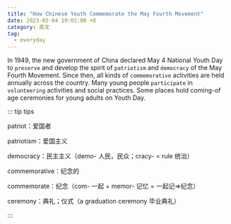 ```yaml
---
title: "How Chinese Youth Commemorate the May Fourth Movement"
date: 2023-05-04 19:01:00 +8
category: 英文
tag:
  - everyday
---
```


In 1949, the new government of China declared May 4 National Youth Day to `preserve` and develop the spirit of `patriotism` and `democracy` of the May Fourth Movement. Since then, all kinds of `commemorative` activities are held annually across the country. Many young people `participate` in `volunteering` activities and social practices. Some places hold coming-of age ceremonies for young adults on Youth Day.

::: tip tips

patriot：爱国者

patriotism：爱国主义

democracy：民主主义（demo- 人民，民众；cracy- = rule 统治）

commemorative：纪念的

commemorate：纪念（com- 一起 + memor- 记忆 = 一起记=>纪念）

ceremony：典礼；仪式（a graduation ceremony 毕业典礼）

:::
